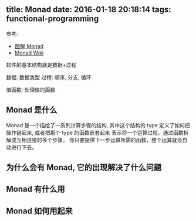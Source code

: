 title: Monad 
date: 2016-01-18 20:18:14
tags: functional-programming
---

参考: 
- [图解 Monad](http://www.ruanyifeng.com/blog/2015/07/monad.html?utm_source=tuicool)
- [Monad Wiki](https://en.wikipedia.org/wiki/Monad_%28functional_programming%29)

软件的基本结构就是数据+过程

数据: 数据类型
过程: 顺序, 分支, 循环

值函数: 处理值的函数

## Monad 是什么

Monad 是一个描绘了一系列计算步骤的结构, 其中这个结构的 type 定义了如何把操作链起来, 或者把那个 type 的函数嵌套起来
表示将一个运算过程，通过函数拆解成互相连接的多个步骤。
你只要提供下一步运算所需的函数，整个运算就会自动进行下去。

## 为什么会有 Monad, 它的出现解决了什么问题

## Monad 有什么用

## Monad 如何用起来

